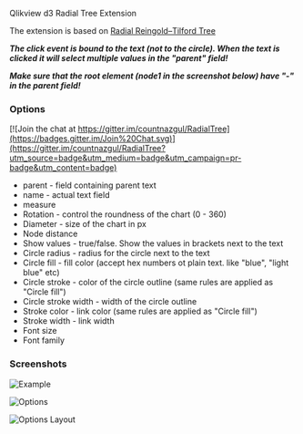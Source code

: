 Qlikview d3 Radial Tree Extension

The extension is based on [Radial Reingold–Tilford Tree](http://bl.ocks.org/mbostock/4063550)

***The click event is bound to the text (not to the circle). When the text is clicked it will select multiple values in the "parent" field!***

***Make sure that the root element (node1 in the screenshot below) have "-" in the parent field!***

### Options

[![Join the chat at https://gitter.im/countnazgul/RadialTree](https://badges.gitter.im/Join%20Chat.svg)](https://gitter.im/countnazgul/RadialTree?utm_source=badge&utm_medium=badge&utm_campaign=pr-badge&utm_content=badge)
* parent - field containing parent text
* name - actual text field
* measure
* Rotation - control the roundness of the chart (0 - 360)
* Diameter - size of the chart in px
* Node distance
* Show values - true/false. Show the values in brackets next to the text
* Circle radius - radius for the circle next to the text
* Circle fill - fill color (accept hex numbers ot plain text. like "blue", "light blue" etc)
* Circle stroke - color of the circle outline (same rules are applied as "Circle fill")
* Circle stroke width - width of the circle outline
* Stroke color - link color (same rules are applied as "Circle fill")
* Stroke width - link width 
* Font size
* Font family

### Screenshots
![Example](https://raw.githubusercontent.com/countnazgul/RadialTree/master/Screenshots/RadialTree1.png)

![Options](https://raw.githubusercontent.com/countnazgul/RadialTree/master/Screenshots/RadialTree2.png)

![Options Layout](https://raw.githubusercontent.com/countnazgul/RadialTree/master/Screenshots/RadialTree3.png)
